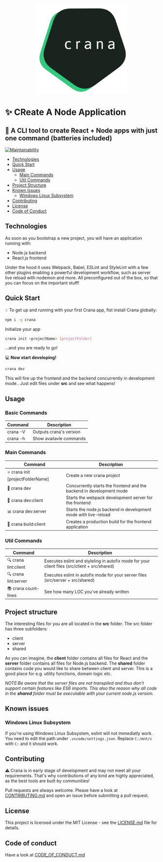 <div style="text-align: center;">
    <img src="logo.png" width="300" />
</div>

# :sparkles: CReate A Node Application
## :battery: A CLI tool to create React + Node apps with just one command (batteries included)

[![Maintainability](https://api.codeclimate.com/v1/badges/e02fed19f69c47fbb3ae/maintainability)](https://codeclimate.com/github/pankaryp/crana/maintainability)

* [Technologies](#technologies)
* [Quick Start](#quick-start)
* [Usage](#usage)
    * [Main Commands](#main-commands)
    * [Util Commands](#util-commands)
* [Project Structure](#project-structure)
* [Known Issues](#known-issues)
    * [Windows Linux Subsystem](#windows-linux-subsystem)
* [Contributing](#contributing)
* [License](#license)
* [Code of Conduct](#code-of-conduct)

## Technologies
As soon as you bootstrap a new project, you will have an application running with:

- Node.js backend
- React.js frontend

Under the hood it uses Webpack, Babel, ESLint and StyleLint with a few other plugins enabling a powerful development workflow, such as server live reload with nodemon and more. All preconfigured out of the box, so that you can focus on the important stuff!

## Quick Start
:bulb: To get up and running with your first Crana app, fist install Crana globally:

```bash
npm i -g crana
```

Initialize your app
```bash
crana init <projectName> [projectFolder]
```

...and you are ready to go!

:computer: __Now start developing!__
```bash
crana dev
```
This will fire up the frontend and the backend concurrently in development mode.. Just edit files under __src__ and see what happens!

## Usage

### Basic Commands

| Command | Description |
| --- | --- |
| crana -V | Outputs crana's version |
| crana -h | Show availavle commands |

### Main Commands

| Command | Description |
| --- | --- |
| :star: crana init <projectName> [projectFolderName] | Create a new crana project |
| :dizzy: crana dev | Concurrently starts the frontend and the backend in development mode |
| :satellite: crana dev:client | Starts the webpack development server for the frontend |
| :bar_chart: crana dev:server | Starts the node.js backend in development mode with live-reload |
| :blue_car: crana build:client | Creates a production build for the frontend application |

### Util Commands

| Command | Description |
| --- | --- |
| :mag: crana lint:client | Executes eslint and styleling in autofix mode for your client files (src/client + src/shared) |
| :mag: crana lint:server | Executes eslint in autofix mode for your server files (src/server + src/shared) |
| :books: crana count-lines | See how many LOC you've already written |

## Project structure
The interesting files for you are all located in the __src__ folder. The src folder has three subfolders:
- client
- server
- shared

As you can imagine, the __client__ folder contains all files for React and the __server__ folder contains all files for Node.js backend. The __shared__ folder contains code you would like to share between client and server. This is a good place for e.g. utility functions, domain logic etc.

_NOTE:Be aware that the server files are not transpiled and thus don't support certain features like ES6 imports. This also the reason why all code in the __shared__ folder must be executable with your current node.js version._

## Known issues

### Windows Linux Subsystem
If you're using Windows Linux Subsystem, eslint will not immediatly work. You need to edit the path under `.vscode/settings.json`.
Replace `C:/mnt/c` with `C:` and it should work.

## Contributing
:warning: Crana is in early stage of development and may not meet all your requirements. That's why contributions of any kind are highly appreciated, as the best tools are built by communities!

Pull requests are always welcome. Please have a look at [CONTRIBUTING.md](CONTRIBUTING.md) and
open an issue before submitting a pull request.

## License
This project is licensed under the MIT License - see the [LICENSE.md](LICENSE.md) file for details.

## Code of conduct
Have a look at [CODE_OF_CONDUCT.md](CODE_OF_CONDUCT.md)
